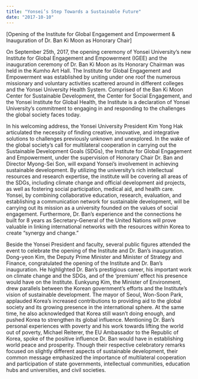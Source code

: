 ```yaml
---
title: "Yonsei’s Step Towards a Sustainable Future"
date: "2017-10-10"
---
```


\[Opening of the Institute for Global Engagement and Empowerment & Inauguration of Dr. Ban Ki Moon as Honorary Chair\]

On September 25th, 2017, the opening ceremony of Yonsei University’s new Institute for Global Engagement and Empowerment (IGEE) and the inauguration ceremony of Dr. Ban Ki Moon as its Honorary Chairman was held in the Kumho Art Hall. The Institute for Global Engagement and Empowerment was established by uniting under one roof the numerous missionary and voluntary activities scattered around in different colleges and the Yonsei University Health System. Comprised of the Ban Ki Moon Center for Sustainable Development, the Center for Social Engagement, and the Yonsei Institute for Global Health, the Institute is a declaration of Yonsei University’s commitment to engaging in and responding to the challenges the global society faces today.

In his welcoming address, the Yonsei University President Kim Yong Hak articulated the necessity of finding creative, innovative, and integrative solutions to challenges previously unknown and unexplored. In the wake of the global society’s call for multilateral cooperation in carrying out the Sustainable Development Goals (SDGs), the Institute for Global Engagement and Empowerment, under the supervision of Honorary Chair Dr. Ban and Director Myong-Sei Son, will expand Yonsei’s involvement in achieving sustainable development. By utilizing the university’s rich intellectual resources and research expertise, the institute will be covering all areas of the SDGs, including climate change and official development aid projects, as well as fostering social participation, medical aid, and health care. Yonsei, by combining collaborative education, research, evaluation, and establishing a communication network for sustainable development, will be carrying out its mission as a university founded on the values of social engagement. Furthermore, Dr. Ban’s experience and the connections he built for 8 years as Secretary-General of the United Nations will prove valuable in linking international networks with the resources within Korea to create “synergy and change.”

Beside the Yonsei President and faculty, several public figures attended the event to celebrate the opening of the Institute and Dr. Ban’s inauguration. Dong-yeon Kim, the Deputy Prime Minister and Minister of Strategy and Finance, congratulated the opening of the Institute and Dr. Ban’s inauguration. He highlighted Dr. Ban’s prestigious career, his important work on climate change and the SDGs, and of the ‘premium’ effect his presence would have on the Institute. Eunkyung Kim, the Minister of Environment, drew parallels between the Korean government’s efforts and the Institute’s vision of sustainable development. The mayor of Seoul, Won-Soon Park, applauded Korea’s increased contributions to providing aid to the global society and its growing presence in the international sphere. At the same time, he also acknowledged that Korea still wasn’t doing enough, and pushed Korea to strengthen its global influence. Mentioning Dr. Ban’s personal experiences with poverty and his work towards lifting the world out of poverty, Michael Reiterer, the EU Ambassador to the Republic of Korea, spoke of the positive influence Dr. Ban would have in establishing world peace and prosperity. Though their respective celebratory remarks focused on slightly different aspects of sustainable development, their common message emphasized the importance of multilateral cooperation and participation of state governments, intellectual communities, education hubs and universities, and civil societies.
